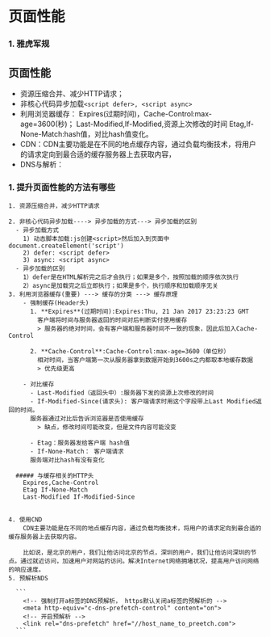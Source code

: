 # 页面性能
  ### 1. 雅虎军规

## 页面性能
  - 资源压缩合并、减少HTTP请求；
  - 非核心代码异步加载```<script defer>, <script async>```
  - 利用浏览器缓存：
    Expires(过期时间)，Cache-Control:max-age=3600(秒)；
    Last-Modified,If-Modified,资源上次修改的时间
    Etag,If-None-Match:hash值，对比hash值变化。
  - CDN：CDN主要功能是在不同的地点缓存内容，通过负载均衡技术，将用户的请求定向到最合适的缓存服务器上去获取内容，
  - DNS与解析：
    <link rel="dns-prefetch" href="//host_name_to_preetch.com">
    <meta http-equiv="c-dns-prefetch-control" content="on">

  ### 1. 提升页面性能的方法有哪些
    1. 资源压缩合并，减少HTTP请求

    2. 非核心代码异步加载----> 异步加载的方式---> 异步加载的区别
      - 异步加载方式
        1) 动态脚本加载:js创建<script>然后加入到页面中 document.createElement('script')
        2) defer: <script defer>
        3) async: <script async>
      - 异步加载的区别
        1）defer是在HTML解析完之后才会执行；如果是多个，按照加载的顺序依次执行
        2）async是加载完之后立即执行；如果是多个，执行顺序和加载顺序无关
    3. 利用浏览器缓存(重要) ---> 缓存的分类 ---> 缓存原理
        - 强制缓存(Header头)
          1. **Expires**(过期时间):Expires:Thu, 21 Jan 2017 23:23:23 GMT
            客户端将时间与服务器返回的时间对后判断实付使用缓存
            > 服务器的绝对时间，会有客户端和服务器时间不一致的现象，因此后加入Cache-Control

          2. **Cache-Control**:Cache-Control:max-age=3600（单位秒）
            相对时间，当客户端第一次从服务器拿到数据开始到3600s之内都取本地缓存数据
            > 优先级更高

        - 对比缓存
          - Last-Modified（返回头中）:服务器下发的资源上次修改的时间
          - If-Modified-Since(请求头): 客户端请求时用这个字段带上Last Modified返回的时间。
          服务器通过对比后告诉浏览器是否使用缓存
            > 缺点，修改时间可能改变，但是文件内容可能没变

          - Etag：服务器发给客户端 hash值
          - If-None-Match： 客户端请求
          服务端对比hash有没有变化

      ##### 与缓存相关的HTTP头
        Expires,Cache-Control
        Etag If-None-Match
        Last-Modified If-Modified-Since


    4. 使用CND
        CDN主要功能是在不同的地点缓存内容，通过负载均衡技术，将用户的请求定向到最合适的缓存服务器上去获取内容。

        比如说，是北京的用户，我们让他访问北京的节点，深圳的用户，我们让他访问深圳的节点。通过就近访问，加速用户对网站的访问。解决Internet网络拥堵状况，提高用户访问网络的响应速度。
    5. 预解析NDS

      ```
        <!-- 强制打开a标签的DNS预解析， https默认关闭a标签的预解析的 -->
        <meta http-equiv="c-dns-prefetch-control" content="on">
        <!-- 开启预解析 -->
        <link rel="dns-prefetch" href="//host_name_to_preetch.com">
      ```
